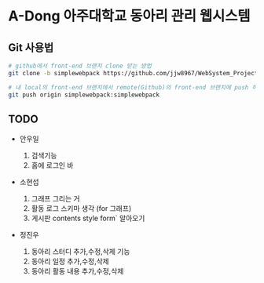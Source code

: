 # **A-Dong 아주대학교 동아리 관리 웹시스템**

## Git 사용법
``` bash
# github에서 front-end 브랜치 clone 받는 방법
git clone -b simplewebpack https://github.com/jjw8967/WebSystem_Project.git

# 내 local의 front-end 브랜치에서 remote(Github)의 front-end 브랜치에 push 하는 방법
git push origin simplewebpack:simplewebpack
```

## TODO

* 안우일
	1. 검색기능
	2. 홈에 로그인 바


* 소현섭
	1. 그래프 그리는 거
	2. 활동 로그 스키마 생각 (for 그래프)
	3. 게시판 contents style form` 알아오기


* 정진우
	1. 동아리 스터디 추가,수정,삭제 기능
	2. 동아리 일정 추가,수정,삭제
	3. 동아리 활동 내용 추가,수정,삭제
